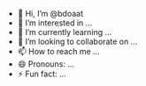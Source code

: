 - 👋 Hi, I’m @bdoaat
- 👀 I’m interested in ...
- 🌱 I’m currently learning ...
- 💞️ I’m looking to collaborate on ...
- 📫 How to reach me ...
- 😄 Pronouns: ...
- ⚡ Fun fact: ...

<!---
bdoaat/bdoaat is a ✨ special ✨ repository because its `README.md` (this file) appears on your GitHub profile.
You can click the Preview link to take a look at your changes.
--->
